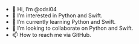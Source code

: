- 👋 Hi, I’m @odsi04
- 👀 I’m interested in Python and Swift.
- 🌱 I’m currently learning Python and Swift.
- 💞️ I’m looking to collaborate on Python and Swift. 
- 📫 How to reach me via GitHub.

<!---
odsi04/odsi04 is a ✨ special ✨ repository because its `README.md` (this file) appears on your GitHub profile.
You can click the Preview link to take a look at your changes.
--->
